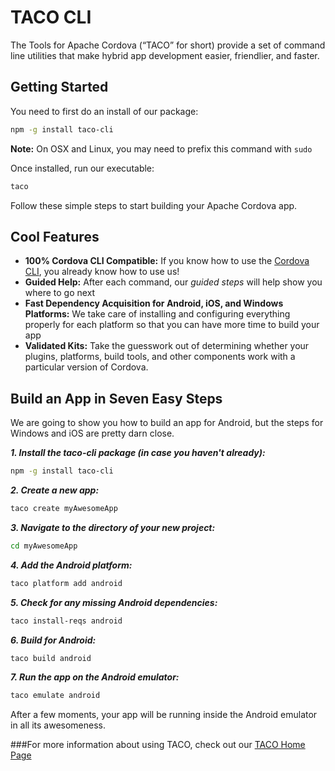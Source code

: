 ﻿# TACO CLI

The Tools for Apache Cordova (“TACO” for short) provide a set of command line utilities that make hybrid app development easier, friendlier, and faster.

## Getting Started
You need to first do an install of our package:

```sh
npm -g install taco-cli
```
**Note:** On OSX and Linux, you may need to prefix this command with `sudo` 

Once installed, run our executable:
```sh
taco
```
Follow these simple steps to start building your Apache Cordova app.

## Cool Features

 - **100% Cordova CLI Compatible:** If you know how to use the [Cordova CLI](http://cordova.apache.org/docs/en/5.0.0/guide_cli_index.md.html#The%20Command-Line%20Interface), you already know how to use us!
 - **Guided Help:** After each command, our *guided steps* will help show you where to go next
 - **Fast Dependency Acquisition for Android, iOS, and Windows Platforms:** We take care of installing and configuring everything properly for each platform so that you can have more time to build your app
 - **Validated Kits:** Take the guesswork out of determining whether your plugins, platforms, build tools, and other components work with a particular version of Cordova.

## Build an App in Seven Easy Steps
We are going to show you how to build an app for Android, but the steps for Windows and iOS are pretty darn close.

***1. Install the taco-cli package (in case you haven't already):***

```sh
npm -g install taco-cli
```
***2. Create a new app:***
```sh
taco create myAwesomeApp
```
***3. Navigate to the directory of your new project:***
```sh
cd myAwesomeApp
```
***4. Add the Android platform:***
```sh
taco platform add android
```
***5. Check for any missing Android dependencies:***
```sh
taco install-reqs android
```
***6. Build for Android:***
```sh
taco build android
```
***7. Run the app on the Android emulator:***
```sh
taco emulate android
```
After a few moments, your app will be running inside the Android emulator in all its awesomeness.

###For more information about using TACO, check out our [TACO Home Page](http://taco.tools/)

